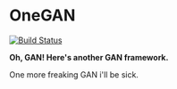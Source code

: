 # OneGAN

[![Build Status](https://img.shields.io/travis/leVirve/OneGAN/master.svg?style=flat-square)](https://travis-ci.com/leVirve/OneGAN)

**Oh, GAN! Here's another GAN framework.**

One more freaking GAN i'll be sick.
